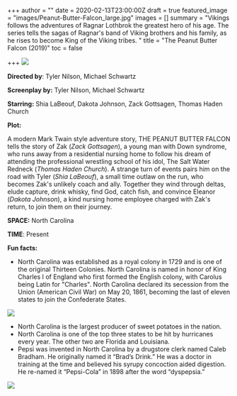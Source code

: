 +++
author = ""
date = 2020-02-13T23:00:00Z
draft = true
featured_image = "images/Peanut-Butter-Falcon_large.jpg"
images = []
summary = "Vikings follows the adventures of Ragnar Lothbrok the greatest hero of his age. The series tells the sagas of Ragnar's band of Viking brothers and his family, as he rises to become King of the Viking tribes. "
title = "The Peanut Butter Falcon (2019)"
toc = false

+++
![](/images/Peanut-Butter-Falconsmall.jpg)

**Directed by**:         Tyler Nilson, Michael Schwartz

**Screenplay by:**     Tyler Nilson, Michael Schwartz

**Starring:**              Shia LaBeouf, Dakota Johnson, Zack Gottsagen, Thomas Haden Church

**Plot:**

A modern Mark Twain style adventure story, THE PEANUT BUTTER FALCON tells the story of Zak (_Zack Gottsagen_), a young man with Down syndrome, who runs away from a residential nursing home to follow his dream of attending the professional wrestling school of his idol, The Salt Water Redneck (_Thomas Haden Church_). A strange turn of events pairs him on the road with Tyler (_Shia LaBeouf_), a small time outlaw on the run, who becomes Zak's unlikely coach and ally. Together they wind through deltas, elude capture, drink whisky, find God, catch fish, and convince Eleanor (_Dakota Johnson_), a kind nursing home employee charged with Zak's return, to join them on their journey.

**SPACE:** North Carolina

**TIME**: Present

**Fun facts:**

* North Carolina was established as a royal colony in 1729 and is one of the original Thirteen Colonies. North Carolina is named in honor of King Charles I of England who first formed the English colony, with Carolus being Latin for "Charles". North Carolina declared its secession from the Union (American Civil War) on May 20, 1861, becoming the last of eleven states to join the Confederate States.

![](images/nc_flag.gif)

* North Carolina is the largest producer of sweet potatoes in the nation.
* North Carolina is one of the top three states to be hit by hurricanes every year. The other two are Florida and Louisiana.
* Pepsi was invented in North Carolina by a drugstore clerk named Caleb Bradham. He originally named it “Brad’s Drink.” He was a doctor in training at the time and believed his syrupy concoction aided digestion. He re-named it “Pepsi-Cola” in 1898 after the word “dyspepsia.”

![](images/pepsi_newspaper_ad_1919.png)